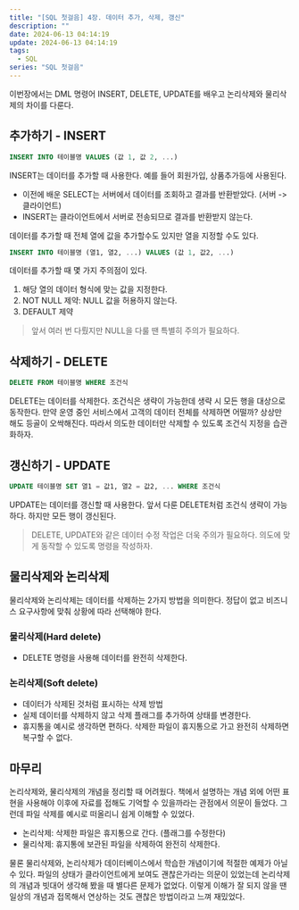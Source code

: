```yaml
---
title: "[SQL 첫걸음] 4장. 데이터 추가, 삭제, 갱신"
description: ""
date: 2024-06-13 04:14:19
update: 2024-06-13 04:14:19
tags:
  - SQL
series: "SQL 첫걸음"
---
```


이번장에서는 DML 명령어 INSERT, DELETE, UPDATE를 배우고 논리삭제와 물리삭제의 차이를 다룬다.

## 추가하기 - INSERT

```sql
INSERT INTO 테이블명 VALUES (값 1, 값 2, ...)
```

INSERT는 데이터를 추가할 때 사용한다. 예를 들어 회원가입, 상품추가등에 사용된다.

- 이전에 배운 SELECT는 서버에서 데이터를 조회하고 결과를 반환받았다. (서버 -> 클라이언트)
- INSERT는 클라이언트에서 서버로 전송되므로 결과를 반환받지 않는다.

데이터를 추가할 때 전체 열에 값을 추가할수도 있지만 열을 지정할 수도 있다.

```sql
INSERT INTO 테이블명 (열1, 열2, ...) VALUES (값 1, 값2, ...)
```

데이터를 추가할 때 몇 가지 주의점이 있다.

1. 해당 열의 데이터 형식에 맞는 값을 지정한다.
2. NOT NULL 제약: NULL 값을 허용하지 않는다.
3. DEFAULT 제약

> 앞서 여러 번 다뤘지만 NULL을 다룰 땐 특별히 주의가 필요하다.

## 삭제하기 - DELETE

```sql
DELETE FROM 테이블명 WHERE 조건식
```

DELETE는 데이터를 삭제한다. 조건식은 생략이 가능한데 생략 시 모든 행을 대상으로 동작한다. 만약 운영 중인 서비스에서 고객의 데이터 전체를 삭제하면 어떨까? 상상만 해도 등골이 오싹해진다. 
따라서 의도한 데이터만 삭제할 수 있도록 조건식 지정을 습관화하자.

## 갱신하기 - UPDATE

```sql
UPDATE 테이블명 SET 열1 = 값1, 열2 = 값2, ... WHERE 조건식
```

UPDATE는 데이터를 갱신할 때 사용한다. 앞서 다룬 DELETE처럼 조건식 생략이 가능하다. 하지만 모든 행이 갱신된다.

> DELETE, UPDATE와 같은 데이터 수정 작업은 더욱 주의가 필요하다. 의도에 맞게 동작할 수 있도록 명령을 작성하자.

## 물리삭제와 논리삭제

물리삭제와 논리삭제는 데이터를 삭제하는 2가지 방법을 의미한다. 정답이 없고 비즈니스 요구사항에 맞춰 상황에 따라 선택해야 한다.

### 물리삭제(Hard delete)

- DELETE 명령을 사용해 데이터를 완전히 삭제한다.

### 논리삭제(Soft delete)

- 데이터가 삭제된 것처럼 표시하는 삭제 방법
- 실제 데이터를 삭제하지 않고 삭제 플래그를 추가하여 상태를 변경한다.
- 휴지통을 예시로 생각하면 편하다. 삭제한 파일이 휴지통으로 가고 완전히 삭제하면 복구할 수 없다.

## 마무리

논리삭제와, 물리삭제의 개념을 정리할 때 어려웠다. 책에서 설명하는 개념 외에 어떤 표현을 사용해야 이후에 자료를 접해도 기억할 수 있을까라는 관점에서 의문이 들었다. 그런데 파일 삭제를 예시로 떠올리니 쉽게
이해할 수 있었다.

- 논리삭제: 삭제한 파일은 휴지통으로 간다. (플래그를 수정한다)
- 물리삭제: 휴지통에 보관된 파일을 삭제하여 완전히 삭제한다.

물론 물리삭제와, 논리삭제가 데이터베이스에서 학습한 개념이기에 적절한 예제가 아닐 수 있다. 파일의 상태가 클라이언트에게 보여도 괜찮은가라는 의문이 있었는데 논리삭제의 개념과 빗대어 생각해 봤을 때 별다른 문제가
없었다. 이렇게 이해가 잘 되지 않을 땐 일상의 개념과 접목해서 연상하는 것도 괜찮은 방법이라고 느껴 재밌었다.
